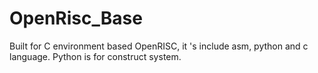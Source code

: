 OpenRisc_Base
=============

Built for C environment based OpenRISC, it 's include asm, python and c language. Python is for construct system.
